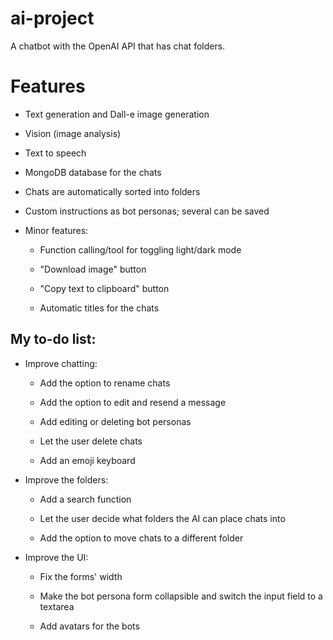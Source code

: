 # ai-project

A chatbot with the OpenAI API that has chat folders.

# Features

- Text generation and Dall-e image generation

- Vision (image analysis)

- Text to speech

- MongoDB database for the chats

- Chats are automatically sorted into folders

- Custom instructions as bot personas; several can be saved

- Minor features:

    - Function calling/tool for toggling light/dark mode

    - "Download image" button

    - "Copy text to clipboard" button

    - Automatic titles for the chats

## My to-do list:

- Improve chatting:

    - Add the option to rename chats

    - Add the option to edit and resend a message

    - Add editing or deleting bot personas

    - Let the user delete chats

    - Add an emoji keyboard

- Improve the folders:

    - Add a search function

    - Let the user decide what folders the AI can place chats into

    - Add the option to move chats to a different folder

- Improve the UI:

    - Fix the forms' width

    - Make the bot persona form collapsible and switch the input field to a textarea

    - Add avatars for the bots
